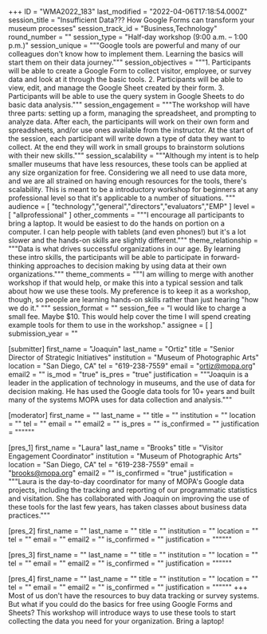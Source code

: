 +++
ID = "WMA2022_183"
last_modified = "2022-04-06T17:18:54.000Z"
session_title = "Insufficient Data??? How Google Forms can transform your museum processes"
session_track_id = "Business,Technology"
round_number = ""
session_type = "Half-day workshop (9:00 a.m. – 1:00 p.m.)"
session_unique = """Google tools are powerful and many of our colleagues don't know how to implement them. Learning the basics will start them on their data journey."""
session_objectives = """1. Participants will be able to create a Google Form to collect visitor, employee, or survey data and look at it through the basic tools.
2. Participants will be able to view, edit, and manage the Google Sheet created by their form.
3. Participants will be able to use the query system in Google Sheets to do basic data analysis."""
session_engagement = """The workshop will have three parts: setting up a form, managing the spreadsheet, and prompting to analyze data. After each, the participants will work on their own form and spreadsheets, and/or use ones available from the instructor. At the start of the session, each participant will write down a type of data they want to collect. At the end they will work in small groups to brainstorm solutions with their new skills."""
session_scalability = """Although my intent is to help smaller museums that have less resources, these tools can be applied at any size organization for free. Considering we all need to use data more, and we are all strained on having enough resources for the tools, there's scalability. This is meant to be a introductory workshop for beginners at any professional level so that it's applicable to a number of situations.
"""
audience = [ "technology","general","directors","evaluators","EMP" ]
level = [ "allprofessional" ]
other_comments = """I encourage all participants to bring a laptop. It would be easiest to do the hands on portion on a computer. I can help people with tablets (and even phones!) but it's a lot slower and the hands-on skills are slightly different."""
theme_relationship = """Data is what drives successful organizations in our age. By learning these intro skills, the participants will be able to participate in forward-thinking approaches to decision making by using data at their own organizations."""
theme_comments = """I am willing to merge with another workshop if that would help, or make this into a typical session and talk about how we use these tools. My preference is to keep it as a workshop, though, so people are learning hands-on skills rather than just hearing "how we do it."
"""
session_format = ""
session_fee = "I would like to charge a small fee. Maybe $10. This would help cover the time I will spend creating example tools for them to use in the workshop."
assignee = [  ]
submission_year = ""

[submitter]
first_name = "Joaquin"
last_name = "Ortiz"
title = "Senior Director of Strategic Initiatives"
institution = "Museum of Photographic Arts"
location = "San Diego, CA"
tel = "619-238-7559"
email = "ortiz@mopa.org"
email2 = ""
is_mod = "true"
is_pres = "true"
justification = """Joaquin is a leader in the application of technology in museums, and the use of data for decision making. He has used the Google data tools for 10+ years and built many of the systems MOPA uses for data collection and analysis."""

[moderator]
first_name = ""
last_name = ""
title = ""
institution = ""
location = ""
tel = ""
email = ""
email2 = ""
is_pres = ""
is_confirmed = ""
justification = """"""

[pres_1]
first_name = "Laura"
last_name = "Brooks"
title = "Visitor Engagement Coordinator"
institution = "Museum of Photographic Arts"
location = "San Diego, CA"
tel = "619-238-7559"
email = "brooks@mopa.org"
email2 = ""
is_confirmed = "true"
justification = """Laura is the day-to-day coordinator for many of MOPA's Google data projects, including the tracking and reporting of our programmatic statistics and visitation. She has collaborated with Joaquin on improving the use of these tools for the last few years, has taken classes about business data practices."""

[pres_2]
first_name = ""
last_name = ""
title = ""
institution = ""
location = ""
tel = ""
email = ""
email2 = ""
is_confirmed = ""
justification = """"""

[pres_3]
first_name = ""
last_name = ""
title = ""
institution = ""
location = ""
tel = ""
email = ""
email2 = ""
is_confirmed = ""
justification = """"""

[pres_4]
first_name = ""
last_name = ""
title = ""
institution = ""
location = ""
tel = ""
email = ""
email2 = ""
is_confirmed = ""
justification = """"""
+++
Most of us don't have the resources to buy data tracking or survey systems. But what if you could do the basics for free using Google Forms and Sheets? This workshop will introduce ways to use these tools to start collecting the data you need for your organization. Bring a laptop!
